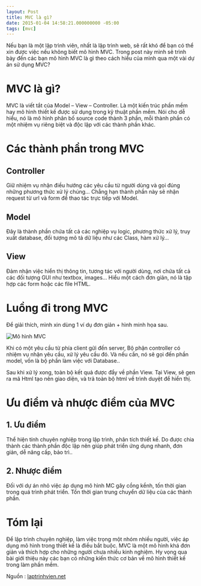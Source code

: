 ```yaml
---
layout: Post
title: MVC là gì?
date: 2015-01-04 14:58:21.000000000 -05:00
tags: [mvc]
---
```


Nếu bạn là một lập trình viên, nhất là lập trình web, sẽ rất khó để bạn có thể xin được việc nếu không biết mô hình MVC. Trong post này mình sẽ trình bày đến các bạn mô hình MVC là gì theo cách hiểu của mình qua một vài dự án sử dụng MVC?

# MVC là gì?

MVC là viết tắt của Model – View – Controller. Là một kiến trúc phần mềm hay mô hình thiết kế được sử dụng trong kỹ thuật phần mềm. Nói cho dễ hiểu, nó là mô hình phân bố source code thành 3 phần, mỗi thành phần có một nhiệm vụ riêng biệt và độc lập với các thành phần khác.

# Các thành phần trong MVC

## Controller

Giữ nhiệm vụ nhận điều hướng các yêu cầu từ người dùng và gọi đúng những phương thức xử lý chúng… Chẳng hạn thành phần này sẽ nhận request từ url và form để thao tác trực tiếp với Model.

## Model

Đây là thành phần chứa tất cả các nghiệp vụ logic, phương thức xử lý, truy xuất database, đối tượng mô tả dữ liệu như các Class, hàm xử lý…

## View

Đảm nhận việc hiển thị thông tin, tương tác với người dùng, nơi chứa tất cả các đối tượng GUI như textbox, images… Hiểu một cách đơn giản, nó là tập hợp các form hoặc các file HTML.

# Luồng đi trong MVC

Để giải thích, mình xin dùng 1 ví dụ đơn giản + hình minh họa sau.

![Mô hình MVC](/images/2015/01/mo-hinh-mvc.jpg)

Khi có một yêu cầu từ phía client gửi đến server, Bộ phận controller có nhiệm vụ nhận yêu cầu, xử lý yêu cầu đó. Và nếu cần, nó sẽ gọi đến phần model, vốn là bộ phần làm việc với Database..

Sau khi xử lý xong, toàn bộ kết quả được đẩy về phần View. Tại View, sẽ gen ra mã Html tạo nên giao diện, và trả toàn bộ html về trình duyệt để hiển thị.

# Ưu điểm và nhược điểm của MVC

## 1. Ưu điểm

Thể hiện tính chuyên nghiệp trong lập trình, phân tích thiết kế. Do được chia thành các thành phần độc lập nên giúp phát triển ứng dụng nhanh, đơn giản, dễ nâng cấp, bảo trì..

## 2. Nhược điểm

Đối với dự án nhỏ việc áp dụng mô hình MC gây cồng kềnh, tốn thời gian trong quá trình phát triển. Tốn thời gian trung chuyển dữ liệu của các thành phần.

# Tóm lại

Để lập trình chuyên nghiệp, làm việc trọng một nhóm nhiều người, việc áp dụng mô hình trong thiết kế là điều bắt buộc. MVC là một mô hình khá đơn giản và thích hợp cho những người chưa nhiều kinh nghiệm. Hy vọng qua bài giới thiệu này các bạn có những kiến thức cơ bản về mô hình thiết kế trong làm phần mềm.

Nguồn : [laptrinhvien.net](http://laptrinhvien.net/blog/tim-hieu-mo-hinh-mvc-la-gi/)
